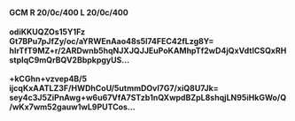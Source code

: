 #### GCM R 20/0c/400 L 20/0c/400
**odiKKUQZOs15Y1Fz**<br/>**Gt7BPu7pJfZy/oc/aYRWEnAao48s5l74FEC42fLzg8Y=**<br/>**hIrTfT9MZ+r/2ARDwnb5hqNJXJQJJEuPoKAMhpTf2wD4jQxVdtlCSQxRHstpIqC9mQrBQV2BbpkpgyUS...**<br/><br/>
**+kCGhn+vzvep4B/5**<br/>**ijcqKxAATLZ3F/HWDhCoU/5utmmDOvl7G7/xiQ8U7Jk=**<br/>**sey4c3J5ZiPnAwg+w6u67VfA7STzb1nQXwpdBZpL8shqjLN95iHkGWo/Q/wKx7wm52gauw1wL9PUTCos...**